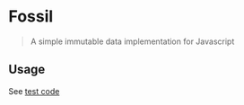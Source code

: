 # Fossil

> A simple immutable data implementation for Javascript

## Usage

See [test code](test.js)
